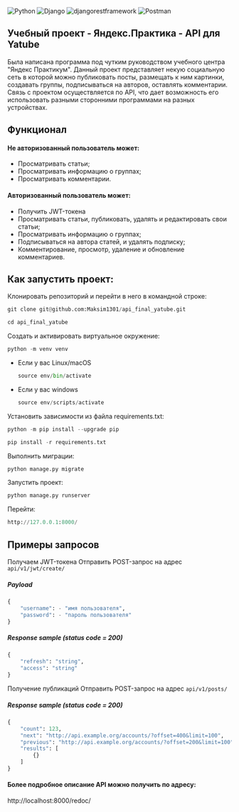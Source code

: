 ![Python](https://img.shields.io/badge/python-3670A0?style=for-the-badge&logo=python&logoColor=ffdd54) ![Django](https://img.shields.io/badge/django-%23092E20.svg?style=for-the-badge&logo=django&logoColor=white) ![djangorestframework](https://img.shields.io/badge/djangorestframework-brightgreen%20.svg?style=for-the-badge&logo=django&logoColor=white) ![Postman](https://img.shields.io/badge/postman-white.svg?style=for-the-badge&logo=postman&logoColor=#d95030)

## Учебный проект - Яндекс.Практика - API для Yatube


Была написана программа под чутким руководством учебного центра
"Яндекс Практикум". Данный проект представляет некую социальную
сеть в которой можно публиковать посты, размещать к ним картинки,
создавать группы, подписываться на авторов, оставлять комментарии.
Связь с проектом осуществляется по API, что дает возможность его
использовать разными сторонними программами на разных устройствах.

## Функционал
#### Не авторизованный пользователь может:

- Просматривать статьи;
- Просматривать информацию о группах;
- Просматривать комментарии.

#### Авторизованный пользователь может:

- Получить JWT-токена
- Просматривать статьи, публиковать, удалять и редактировать свои статьи;
- Просматривать информацию о группах;
- Подписываться на автора статей, и удалять подписку;
- Комментирование, просмотр, удаление и обновление комментариев.

## Как запустить проект:

Клонировать репозиторий и перейти в него в командной строке:
```python
git clone git@github.com:Maksim1301/api_final_yatube.git
```
```python
cd api_final_yatube
```
Cоздать и активировать виртуальное окружение:
```python
python -m venv venv
```
* Если у вас Linux/macOS
    ```python
    source env/bin/activate
    ```
* Если у вас windows
    ```python
    source env/scripts/activate
    ```
Установить зависимости из файла requirements.txt:
```python
python -m pip install --upgrade pip
```
```python
pip install -r requirements.txt
```
Выполнить миграции:
```python
python manage.py migrate
```
Запустить проект:
```python
python manage.py runserver
```
Перейти:
```python
http://127.0.0.1:8000/
```
## Примеры запросов

Получаем JWT-токена
Отправить POST-запрос на адрес `api/v1/jwt/create/`
##### Payload
```python
{
    "username": - "имя пользователя",
    "password": - "пароль пользователя"
}
```
##### Response sample (status code = 200)
```python
{
    "refresh": "string",
    "access": "string"
}
```
Получение публикаций
Отправить POST-запрос на адрес `api/v1/posts/`
##### Response sample (status code = 200)
```python
{
    "count": 123,
    "next": "http://api.example.org/accounts/?offset=400&limit=100",
    "previous": "http://api.example.org/accounts/?offset=200&limit=100",
    "results": [
        {}
    ]
}
```

#### Более подробное описание API можно получить по адресу:

http://localhost:8000/redoc/